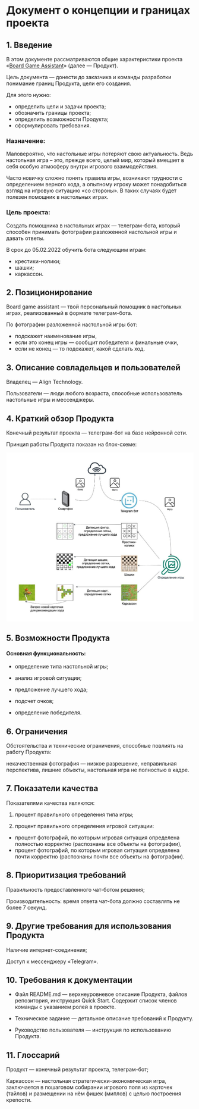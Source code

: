 # Документ о концепции и границах проекта

## 1. Введение

В этом документе рассматриваются общие характеристики проекта «[Board Game Assistant](https://t.me/BoardGameAssistantBot)» (далее — Продукт).

Цель документа — донести до заказчика и команды разработки понимание границ Продукта, цели его создания.

Для этого нужно:
- определить цели и задачи проекта;
- обозначить границы проекта;
- определить возможности Продукта;
- сформулировать требования.

### Назначение:

Маловероятно, что настольные игры потеряют свою актуальность. Ведь настольная игра – это, прежде всего, целый мир, который вмещает в себя особую атмосферу внутри игрового взаимодействия.

Часто новичку сложно понять правила игры, возникают трудности с определением верного хода, а опытному игроку может понадобиться взгляд на игровую ситуацию «со стороны». В таких случаях будет полезен помощник в настольных играх.

### Цель проекта:

Создать помощника в настольных играх — телеграм-бота, который способен принимать фотографии разложенной настольной игры и давать ответы.

В срок до 05.02.2022 обучить бота следующим играм:

- крестики-нолики;
- шашки;
- каркассон.

## 2. Позиционирование

Board game assistant — твой персональный помощник в настольных играх, реализованный в формате телеграм-бота.

По фотографии разложенной настольной игры бот:

- подскажет наименование игры,
- если это конец игры — сообщит победителя и финальные очки,
- если не конец — то подскажет, какой сделать ход.

## 3. Описание совладельцев и пользователей

Владелец — Align Technology.

Пользователи — люди любого возраста, способные использователь настольные игры и мессенджеры.

## 4. Краткий обзор Продукта

Конечный результат проекта — телеграм-бот на базе нейронной сети.

Принцип работы Продукта показан на блок-схеме:

![This is an image](https://github.com/comptech-winter-school/board-game-assistant/blob/main/docs/principle%20of%20operation.jpg)

## 5. Возможности Продукта

#### Основная функциональность:

- определение типа настольной игры;

- анализ игровой ситуации;

- предложение лучшего хода;

- подсчет очков;

- определение победителя.

## 6. Ограничения

Обстоятельства и технические ограничения, способные повлиять на работу Продукта:

некачественная фотография — низкое разрешение, неправильная перспектива, лишние объекты, настольная игра не полностью в кадре.

## 7. Показатели качества

Показателями качества являются:

1. процент правильного определения типа игры;

2. процент правильного определения игровой ситуации:
- процент фотографий, по которым игровая ситуация определена полностью корректно (распознаны все объекты на фотографии),
- процент фотографий, по которым игровая ситуация определена почти корректно (распознаны почти все объекты на фотографии).

## 8. Приоритизация требований

Правильность предоставленного чат-ботом решения;

Производительность: время ответа чат-бота должно составлять не более 7 секунд.


## 9. Другие требования для использования Продукта

Наличие интернет-соединения;

Доступ к мессенджеру «Telegram».

## 10. Требования к документации

- Файл README.md — верхнеуровневое описание Продукта, файлов репозитория, инструкция Quick Start. Содержит список членов команды с указанием ролей в проекте.

- Техническое задание — детальное описание требований к Продукту.

- Руководство пользователя — инструкция по использованию Продукта.

## 11. Глоссарий

Продукт — конечный результат проекта, телеграм-бот;

Каркассон — настольная стратегически-экономическая игра, заключается в пошаговом собирании игрового поля из карточек (тайлов) и размещении на нём фишек (миплов) с целью построения крепости.

